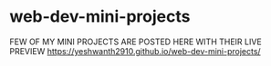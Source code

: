 # web-dev-mini-projects
FEW OF MY MINI PROJECTS ARE POSTED HERE WITH THEIR LIVE PREVIEW
https://yeshwanth2910.github.io/web-dev-mini-projects/
